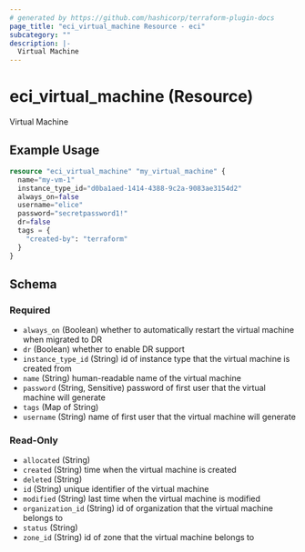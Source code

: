 ```yaml
---
# generated by https://github.com/hashicorp/terraform-plugin-docs
page_title: "eci_virtual_machine Resource - eci"
subcategory: ""
description: |-
  Virtual Machine
---
```


# eci_virtual_machine (Resource)

Virtual Machine

## Example Usage

```terraform
resource "eci_virtual_machine" "my_virtual_machine" {
  name="my-vm-1"
  instance_type_id="d0ba1aed-1414-4388-9c2a-9083ae3154d2"
  always_on=false
  username="elice"
  password="secretpassword1!"
  dr=false
  tags = {
    "created-by": "terraform"
  }
}
```

<!-- schema generated by tfplugindocs -->
## Schema

### Required

- `always_on` (Boolean) whether to automatically restart the virtual machine when migrated to DR
- `dr` (Boolean) whether to enable DR support
- `instance_type_id` (String) id of instance type that the virtual machine is created from
- `name` (String) human-readable name of the virtual machine
- `password` (String, Sensitive) password of first user that the virtual machine will generate
- `tags` (Map of String)
- `username` (String) name of first user that the virtual machine will generate

### Read-Only

- `allocated` (String)
- `created` (String) time when the virtual machine is created
- `deleted` (String)
- `id` (String) unique identifier of the virtual machine
- `modified` (String) last time when the virtual machine is modified
- `organization_id` (String) id of organization that the virtual machine belongs to
- `status` (String)
- `zone_id` (String) id of zone that the virtual machine belongs to
